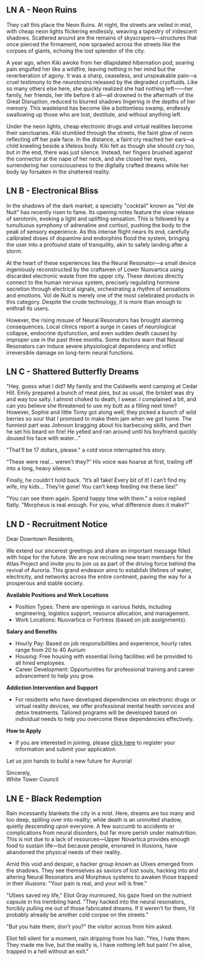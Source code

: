 ## LN A - Neon Ruins

They call this place the Neon Ruins. At night, the streets are veiled in mist, with cheap neon lights flickering endlessly, weaving a tapestry of iridescent shadows. Scattered around are the remains of skyscrapers—structures that once pierced the firmament, now sprawled across the streets like the corpses of giants, echoing the lost splendor of the city.

A year ago, when Kiki awoke from her dilapidated hibernation pod, searing pain engulfed her like a wildfire, leaving nothing in her mind but the reverberation of agony. It was a sharp, ceaseless, and unspeakable pain—a cruel testimony to the neurotoxins released by the degraded cryofluids. Like so many others else here, she quickly realized she had nothing left——her family, her friends, her life before it all—all drowned in the aftermath of the Great Disruption, reduced to blurred shadows lingering in the depths of her memory. This wasteland has become like a bottomless swamp, endlessly swallowing up those who are lost, destitute, and without anything left.

Under the neon lights, cheap electronic drugs and virtual realities become their sanctuaries. Kiki stumbled through the streets, the faint glow of neon reflecting off her pale face. In the distance, a faint cry reached her ears—a child kneeling beside a lifeless body. Kiki felt as though she should cry too, but in the end, there was just silence. Instead, her fingers brushed against the connector at the nape of her neck, and she closed her eyes, surrendering her consciousness to the digitally crafted dreams while her body lay forsaken in the shattered reality.


## LN B - Electronical Bliss

In the shadows of the dark market, a specialty "cocktail" known as "Vol de Nuit" has recently risen to fame. Its opening notes feature the slow release of serotonin, evoking a light and uplifting sensation. This is followed by a tumultuous symphony of adrenaline and cortisol, pushing the body to the peak of sensory experience. As this intense flight nears its end, carefully calibrated doses of dopamine and endorphins flood the system, bringing the user into a profound state of tranquility, akin to safely landing after a storm.

At the heart of these experiences lies the Neural Resonator—a small device ingeniously reconstructed by the craftsmen of Lower Nuovartica using discarded electronic waste from the upper city. These devices directly connect to the human nervous system, precisely regulating hormone secretion through electrical signals, orchestrating a rhythm of sensations and emotions. Vol de Nuit is merely one of the most celebrated products in this category. Despite the crude technology, it is more than enough to enthrall its users.

However, the rising misuse of Neural Resonators has brought alarming consequences. Local clinics report a surge in cases of neurological collapse, endocrine dysfunction, and even sudden death caused by improper use in the past three months. Some doctors warn that Neural Resonators can induce severe physiological dependency and inflict irreversible damage on long-term neural functions.


## LN C - Shattered Butterfly Dreams

"Hey, guess what I did? My family and the Caldwells went camping at Cedar Hill. Emily prepared a bunch of meat pies, but as usual, the brisket was dry and way too salty. I almost choked to death, I swear. I complained a bit, and can you believe she threatened to use my butt as a filling next time? However, Sophie and little Tomy got along well; they picked a bunch of wild berries so sour that I promised to make them jam when we got home. The funniest part was Johnson bragging about his barbecuing skills, and then he set his beard on fire! He yelled and ran around until his boyfriend quickly doused his face with water..."

"That'll be 17 dollars, please." a cold voice interrupted his story.

“These were real… weren’t they?” His voice was hoarse at first, trailing off into a long, heavy silence.

Finally, he couldn’t hold back. “It’s all fake! Every bit of it! I can’t find my wife, my kids… They’re gone! You can’t keep feeding me these lies!”

"You can see them again. Spend happy time with them." a voice replied flatly. "Morpheus is real enough. For you, what difference does it make?"


## LN D - Recruitment Notice

Dear Downtown Residents,

We extend our sincerest greetings and share an important message filled with hope for the future. We are now recruiting new team members for the Atlas Project and invite you to join us as part of the driving force behind the revival of Auroria. This grand endeavor aims to establish lifelines of water, electricity, and networks across the entire continent, paving the way for a prosperous and stable society.

**Available Positions and Work Locations**
- Position Types: There are openings in various fields, including engineering, logistics support, resource allocation, and management.
- Work Locations: Nuovartica or Fortress (based on job assignments).

**Salary and Benefits**
- Hourly Pay: Based on job responsibilities and experience, hourly rates range from 20 to 40 Aurium
- Housing: Free housing with essential living facilities will be provided to all hired employees.
- Career Development: Opportunities for professional training and career advancement to help you grow.

**Addiction Intervention and Support**
- For residents who have developed dependencies on electronic drugs or virtual reality devices, we offer professional mental health services and detox treatments. Tailored programs will be developed based on individual needs to help you overcome these dependencies effectively.

**How to Apply**
- If you are interested in joining, please <u>click here</u> to register your information and submit your application.

Let us join hands to build a new future for Auroria!

Sincerely,<br>
White Tower Council


## LN E - Black Redemption

Rain incessantly blankets the city in a mist. Here, dreams are too many and too deep, spilling over into reality; while death is an uninvited shadow, quietly descending upon everyone. A few succumb to accidents or complications from neural disorders, but far more perish under malnutrition. This is not due to a lack of resources—Upper Novartica provides enough food to sustain life—but because people, ensnared in illusions, have abandoned the physical needs of their reality.

Amid this void and despair, a hacker group known as Ulixes emerged from the shadows. They see themselves as saviors of lost souls, hacking into and altering Neural Resonators and Morpheus systems to awaken those trapped in their illusions: "Your pain is real, and your will is free."

"Ulixes saved my life," Eliot Gray murmured, his gaze fixed on the nutrient capsule in his trembling hand. "They hacked into the neural resonators, forcibly pulling me out of those fabricated dreams. If it weren’t for them, I’d probably already be another cold corpse on the streets."

"But you hate them, don’t you?" the visitor across from him asked.

Eliot fell silent for a moment, rain dripping from his hair. "Yes, I hate them. They made me live, but the reality is, I have nothing left but pain! I’m alive, trapped in a hell without an exit."
